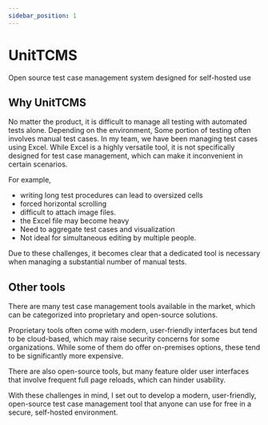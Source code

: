 ```yaml
---
sidebar_position: 1
---
```


# UnitTCMS

Open source test case management system designed for self-hosted use

## Why UnitTCMS

No matter the product, it is difficult to manage all testing with automated tests alone. Depending on the environment, Some portion of testing often involves manual test cases. In my team, we have been managing test cases using Excel. While Excel is a highly versatile tool, it is not specifically designed for test case management, which can make it inconvenient in certain scenarios.

For example,

- writing long test procedures can lead to oversized cells
- forced horizontal scrolling
- difficult to attach image files.
- the Excel file may become heavy
- Need to aggregate test cases and visualization
- Not ideal for simultaneous editing by multiple people.

Due to these challenges, it becomes clear that a dedicated tool is necessary when managing a substantial number of manual tests.

## Other tools

There are many test case management tools available in the market, which can be categorized into proprietary and open-source solutions.

Proprietary tools often come with modern, user-friendly interfaces but tend to be cloud-based, which may raise security concerns for some organizations. While some of them do offer on-premises options, these tend to be significantly more expensive.

There are also open-source tools, but many feature older user interfaces that involve frequent full page reloads, which can hinder usability.

With these challenges in mind, I set out to develop a modern, user-friendly, open-source test case management tool that anyone can use for free in a secure, self-hosted environment.
